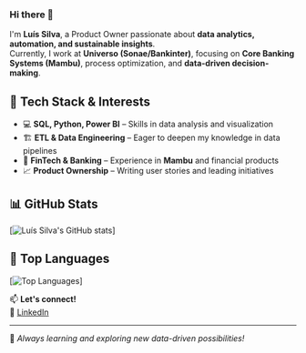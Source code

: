 ### Hi there 👋  
I'm **Luís Silva**, a Product Owner passionate about **data analytics, automation, and sustainable insights**.  
Currently, I work at **Universo (Sonae/Bankinter)**, focusing on **Core Banking Systems (Mambu)**, process optimization, and **data-driven decision-making**.  

## 🚀 Tech Stack & Interests  
- 💻 **SQL, Python, Power BI** –  Skills in data analysis and visualization  
- 🏗️ **ETL & Data Engineering** – Eager to deepen my knowledge in data pipelines  
- 🏦 **FinTech & Banking** – Experience in **Mambu** and financial products  
- 📈 **Product Ownership** – Writing user stories and leading initiatives  

## 📊 GitHub Stats  
[![Luís Silva's GitHub stats](https://github-readme-stats.vercel.app/api?username=luispedro30&show_icons=true&theme=dracula&count_private=true)]  

## 📌 Top Languages  
[![Top Languages](https://github-readme-stats.vercel.app/api/top-langs/?username=luispedro30&layout=compact&hide=css,html,handlebars)]  

📫 **Let's connect!**  
🔗 [LinkedIn]((https://www.linkedin.com/in/luis-silva-49709b168/))  

---

🚀 *Always learning and exploring new data-driven possibilities!*  
